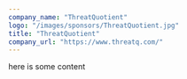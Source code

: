 ```yaml
---
company_name: "ThreatQuotient"
logo: "/images/sponsors/ThreatQuotient.jpg"
title: "ThreatQuotient"
company_url: "https://www.threatq.com/"
---
```


here is some content